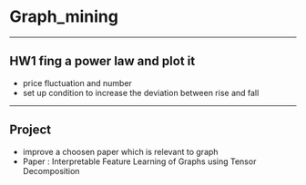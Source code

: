 # Graph_mining

---
## HW1 fing a power law and plot it
- price fluctuation and number
- set up condition to increase the deviation between rise and fall

---
## Project
- improve a choosen paper which is relevant to graph
- Paper : Interpretable Feature Learning of Graphs using Tensor Decomposition
